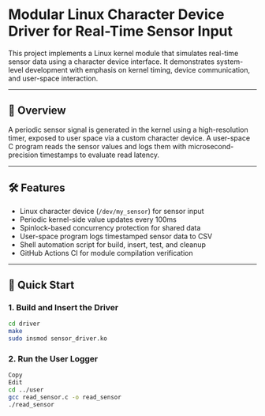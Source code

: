 # Modular Linux Character Device Driver for Real-Time Sensor Input

This project implements a Linux kernel module that simulates real-time sensor data using a character device interface. It demonstrates system-level development with emphasis on kernel timing, device communication, and user-space interaction.

---

## 🧠 Overview

A periodic sensor signal is generated in the kernel using a high-resolution timer, exposed to user space via a custom character device. A user-space C program reads the sensor values and logs them with microsecond-precision timestamps to evaluate read latency.

---

## 🛠️ Features

- Linux character device (`/dev/my_sensor`) for sensor input
- Periodic kernel-side value updates every 100ms
- Spinlock-based concurrency protection for shared data
- User-space program logs timestamped sensor data to CSV
- Shell automation script for build, insert, test, and cleanup
- GitHub Actions CI for module compilation verification

---

## 🚀 Quick Start

### 1. Build and Insert the Driver

```bash
cd driver
make
sudo insmod sensor_driver.ko
```

### 2. Run the User Logger
```bash
Copy
Edit
cd ../user
gcc read_sensor.c -o read_sensor
./read_sensor
```